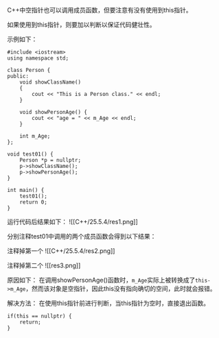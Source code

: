 C++中空指针也可以调用成员函数，但要注意有没有使用到this指针。

如果使用到this指针，则要加以判断以保证代码健壮性。

示例如下：
```
#include <iostream>
using namespace std;

class Person {
public:
    void showClassName()
    {
        cout << "This is a Person class." << endl;
    }

    void showPersonAge() {
        cout << "age = " << m_Age << endl;
    }

    int m_Age;
};

void test01() {
    Person *p = nullptr;
    p->showClassName();
    p->showPersonAge();
}

int main() {
    test01();
    return 0;
}
```

运行代码后结果如下：
![[C++/25.5.4/res1.png]]

分别注释test01中调用的两个成员函数会得到以下结果：

注释掉第一个
![[C++/25.5.4/res2.png]]

注释掉第二个
![[res3.png]]

原因如下：
在调用showPersonAge()函数时，`m_Age`实际上被转换成了`this->m_Age`，然而该对象是空指针，因此this没有指向确切的空间，此时就会报错。

解决方法：
在使用this指针前进行判断，当this指针为空时，直接退出函数。
```
if(this == nullptr) {
	return;
}
```
